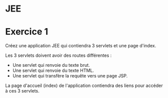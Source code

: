 # JEE

# Exercice 1

Créez une application JEE qui contiendra 3 servlets et une page d'index.

Les 3 servlets doivent avoir des routes différentes :
- Une servlet qui renvoie du texte brut.
- Une servlet qui renvoie du texte HTML.
- Une servlet qui transfère la requête vers une page JSP.

La page d'accueil (index) de l'application contiendra des liens pour accéder à ces 3 servlets.